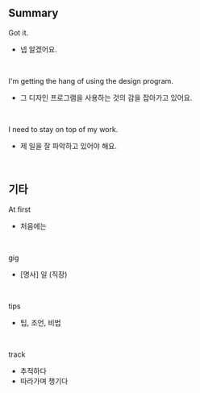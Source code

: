 ## Summary

Got it.
- 넵 알겠어요.

<br>

I'm getting the hang of using the design program.
- 그 디자인 프로그램을 사용하는 것의 감을 잡아가고 있어요.

<br>

I need to stay on top of my work.
- 제 일을 잘 파악하고 있어야 해요.

<br>

## 기타

At first
- 처음에는

<br>

gig
- [명사] 일 (직장)

<br>

tips
- 팁, 조언, 비법

<br>

track
- 추적하다
- 따라가며 챙기다
